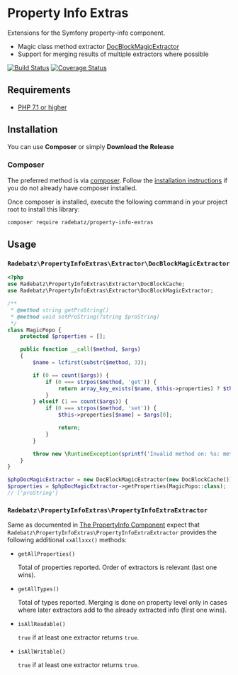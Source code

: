 # Property Info Extras #
Extensions for the Symfony property-info component.
* Magic class method extractor [DocBlockMagicExtractor](src/Extractor/DocBlockMagicExtractor.php)
* Support for merging results of multiple extractors where possible

[![Build Status](https://travis-ci.org/DerManoMann/property-info-extras.png)](https://travis-ci.org/DerManoMann/property-info-extras)
[![Coverage Status](https://coveralls.io/repos/github/DerManoMann/property-info-extras/badge.svg)](https://coveralls.io/github/DerManoMann/property-info-extras)

## Requirements ##
* [PHP 7.1 or higher](http://www.php.net/)

## Installation ##

You can use **Composer** or simply **Download the Release**

### Composer ###

The preferred method is via [composer](https://getcomposer.org). Follow the
[installation instructions](https://getcomposer.org/doc/00-intro.md) if you do not already have
composer installed.

Once composer is installed, execute the following command in your project root to install this library:

```sh
composer require radebatz/property-info-extras
```

## Usage ##
### `Radebatz\PropertyInfoExtras\Extractor\DocBlockMagicExtractor` ###
```php
<?php
use Radebatz\PropertyInfoExtras\Extractor\DocBlockCache;
use Radebatz\PropertyInfoExtras\Extractor\DocBlockMagicExtractor;

/**
 * @method string getProString()
 * @method void setProString(?string $proString)
 */
class MagicPopo {
    protected $properties = [];

    public function __call($method, $args)
    {
        $name = lcfirst(substr($method, 3));

        if (0 == count($args)) {
            if (0 === strpos($method, 'get')) {
                return array_key_exists($name, $this->properties) ? $this->properties[$name] : null;
            }
        } elseif (1 == count($args)) {
            if (0 === strpos($method, 'set')) {
                $this->properties[$name] = $args[0];

                return;
            }
        }

        throw new \RuntimeException(sprintf('Invalid method on: %s: method: "%s"', get_class($this), $method));
    }
}

$phpDocMagicExtractor = new DocBlockMagicExtractor(new DocBlockCache());
$properties = $phpDocMagicExtractor->getProperties(MagicPopo::class);
// ['proString']
```

### `Radebatz\PropertyInfoExtras\PropertyInfoExtraExtractor` ###
Same as documented in [The PropertyInfo Component](https://symfony.com/doc/current/components/property_info.html)
expect that `Radebatz\PropertyInfoExtras\PropertyInfoExtraExtractor` provides the following additional `xxAllxxx()` methods:
* `getAllProperties()`

  Total of properties reported. Order of extractors is relevant (last one wins).

* `getAllTypes()`

  Total of types reported. Merging is done on property level only in cases where later extractors
  add to the already extracted info (first one wins).
* `isAllReadable()`

  `true` if at least one extractor returns `true`.
* `isAllWritable()`

  `true` if at least one extractor returns `true`.
